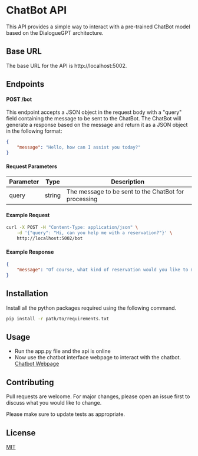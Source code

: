 # ChatBot API
This API provides a simple way to interact with a pre-trained ChatBot model based on the DialogueGPT architecture.

## Base URL
The base URL for the API is http://localhost:5002.

## Endpoints
#### POST /bot
This endpoint accepts a JSON object in the request body with a "query" field containing the message to be sent to the ChatBot. The ChatBot will generate a response based on the message and return it as a JSON object in the following format:

```json
{
    "message": "Hello, how can I assist you today?"
}
```

#### **Request Parameters**
| **Parameter** | **Type** | **Description**                                      |
|---------------|----------|------------------------------------------------------|
| query         | string   | The message to be sent to the ChatBot for processing |

#### Example Request
```bash
curl -X POST -H "Content-Type: application/json" \
    -d '{"query": "Hi, can you help me with a reservation?"}' \
    http://localhost:5002/bot
```

#### Example Response
```json
{
    "message": "Of course, what kind of reservation would you like to make?"
}
```

## Installation

Install all the python packages required using the following command.

```bash
pip install -r path/to/requirements.txt
```

## Usage

- Run the app.py file and the api is online
- Now use the chatbot interface webpage to interact with the chatbot.
[Chatbot Webpage](https://github.com/Nitesh-13/Chatbot-Webpage)

## Contributing

Pull requests are welcome. For major changes, please open an issue first
to discuss what you would like to change.

Please make sure to update tests as appropriate.

## License

[MIT](https://choosealicense.com/licenses/mit/)